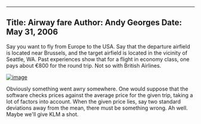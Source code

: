 -----
Title:  Airway fare
Author: Andy Georges
Date: May 31, 2006
----







Say you want to fly from Europe to the USA. Say that the departure
airfield is located near Brussels, and the target airfield is located in
the vicinity of Seattle, WA. Past experiences show that for a flight in
economy class, one pays about €800 for the round trip. Not so with
British Airlines.


[![image](1010AB13-D47A-484F-9881-F6EAAD021FDB-1.jpg)](http://www.flickr.com/photos/itkovian/156645797/)


Obviously something went awry somewhere. One would suppose that the
software checks prices against the average price for the given trip,
taking a lot of factors into account. When the given price lies, say two
standard deviations away from the mean, there must be something wrong.
Ah well. Maybe we'll give KLM a shot.




